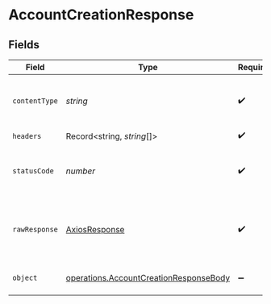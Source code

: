 # AccountCreationResponse


## Fields

| Field                                                                                                   | Type                                                                                                    | Required                                                                                                | Description                                                                                             |
| ------------------------------------------------------------------------------------------------------- | ------------------------------------------------------------------------------------------------------- | ------------------------------------------------------------------------------------------------------- | ------------------------------------------------------------------------------------------------------- |
| `contentType`                                                                                           | *string*                                                                                                | :heavy_check_mark:                                                                                      | HTTP response content type for this operation                                                           |
| `headers`                                                                                               | Record<string, *string*[]>                                                                              | :heavy_check_mark:                                                                                      | N/A                                                                                                     |
| `statusCode`                                                                                            | *number*                                                                                                | :heavy_check_mark:                                                                                      | HTTP response status code for this operation                                                            |
| `rawResponse`                                                                                           | [AxiosResponse](https://axios-http.com/docs/res_schema)                                                 | :heavy_check_mark:                                                                                      | Raw HTTP response; suitable for custom response parsing                                                 |
| `object`                                                                                                | [operations.AccountCreationResponseBody](../../../sdk/models/operations/accountcreationresponsebody.md) | :heavy_minus_sign:                                                                                      | Account Creation response                                                                               |